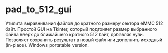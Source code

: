 # pad_to_512_gui
Утилита выравнивания файлов до кратного размеру сектора eMMC 512 байт.
Простой GUI на Tkinter, который подгоняет размер выбранного файла вверх до ближайшего
кратного 512 байт, добавляя нули. Позволяет сохранить результат в новый файл или
дополнить исходный (in-place).
Windows portatable version.
